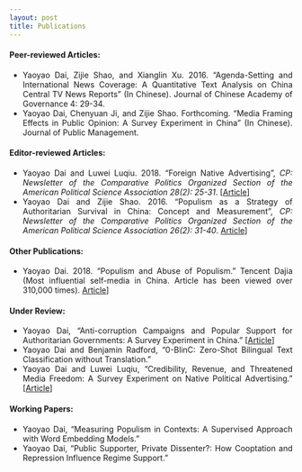```yaml
---
layout: post
title: Publications
---
```


<h4> Peer-reviewed Articles: </h4>

<ul align='justify'>
  <li>Yaoyao Dai, Zijie Shao, and Xianglin Xu. 2016. “Agenda-Setting and International News Coverage: A Quantitative Text Analysis on China Central TV News Reports” (In Chinese). Journal of Chinese Academy of Governance 4: 29-34. </li>
  <li>Yaoyao Dai, Chenyuan Ji, and Zijie Shao. Forthcoming. “Media Framing Effects in Public Opinion: A Survey Experiment in China” (In Chinese). Journal of Public Management.</li>
</ul>

<h4> Editor-reviewed Articles: </h4>

<ul align='justify'>
  <li>Yaoyao Dai and Luwei Luqiu. 2018.  “Foreign Native Advertising”, <i>CP: Newsletter of the Comparative Politics Organized Section of the American Political Science Association 28(2): 25-31</i>. [<a href="http://comparativenewsletter.com/files/archived_newsletters/2018_fall.pdf">Article</a>]</li>
  <li>Yaoyao Dai and Zijie Shao. 2016. “Populism as a Strategy of Authoritarian Survival in China: Concept and Measurement”, <i>CP: Newsletter of the Comparative Politics Organized Section of the American Political Science Association 26(2): 31-40</i>. <a href="http://comparativenewsletter.com/files/archived_newsletters/fall_2016.pdf">Article</a>]</li>
</ul>

<h4> Other Publications: </h4>

<ul align='justify'>
  <li>Yaoyao Dai. 2018. “Populism and Abuse of Populism.” Tencent Dajia (Most influential self-media in China. Article has been viewed over 310,000 times). <a href="https://dajia.qq.com/original/owl/dyy180420.html">Article</a>]</li>
</ul>

<h4> Under Review: </h4>

<ul align='justify'>
  <li>Yaoyao Dai, “Anti-corruption Campaigns and Popular Support for Authoritarian Governments: A Survey Experiment in China.” [<a href="/files/Dai_Anti-Corruption.pdf">Article</a>]</li>
  <li>Yaoyao Dai and Benjamin Radford, “0-BlinC: Zero-Shot Bilingual Text Classification without Translation.”</li>
  <li>Yaoyao Dai and Luwei Luqiu, “Credibility, Revenue, and Threatened Media Freedom: A Survey Experiment on Native Political Advertising.” [<a href="/files/Dai_0BlinC.pdf">Article</a>]</li>
</ul>

<h4> Working Papers: </h4>

<ul align='justify'>
  <li>Yaoyao Dai, “Measuring Populism in Contexts: A Supervised Approach with Word Embedding Models.”</li>
  <li>Yaoyao Dai, “Public Supporter, Private Dissenter?: How Cooptation and Repression Influence Regime Support.”</li>
</ul>
